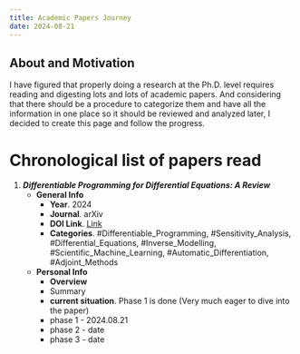 ```yaml
---
title: Academic Papers Journey
date: 2024-08-21
---
```



## About and Motivation

I have figured that properly doing a research at the Ph.D. level requires reading and digesting lots and lots of academic papers. And considering that there should be a procedure to categorize them and have all the information in one place so it should be reviewed and analyzed later, I decided to create this page and follow the progress.


# Chronological list of papers read


1. ***Differentiable Programming for Differential Equations: A Review***
	- **General Info**
		- **Year**. 2024
		- **Journal**. arXiv
		- **DOI Link**. [Link](https://doi.org/10.48550/arXiv.2406.09699)
		- **Categories**. #Differentiable_Programming, #Sensitivity_Analysis, #Differential_Equations, #Inverse_Modelling, #Scientific_Machine_Learning, #Automatic_Differentiation, #Adjoint_Methods
	- **Personal Info**
		- **Overview**
		- Summary
		- **current situation**. Phase 1 is done (Very much eager to dive into the paper)
		- phase 1 - 2024.08.21
		- phase 2 - date
		- phase 3 - date
